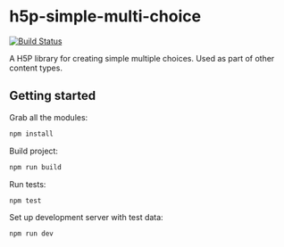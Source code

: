 # h5p-simple-multi-choice

[![Build Status](https://travis-ci.org/h5p/h5p-simple-multiple-choice.svg?branch=master)](https://travis-ci.org/h5p/h5p-simple-multiple-choice)

A H5P library for creating simple multiple choices.
Used as part of other content types.

## Getting started

Grab all the modules:
```javascript
npm install
```

Build project:
```javascript
npm run build
```

Run tests:
```javscript
npm test
```

Set up development server with test data:
```javascript
npm run dev
```
